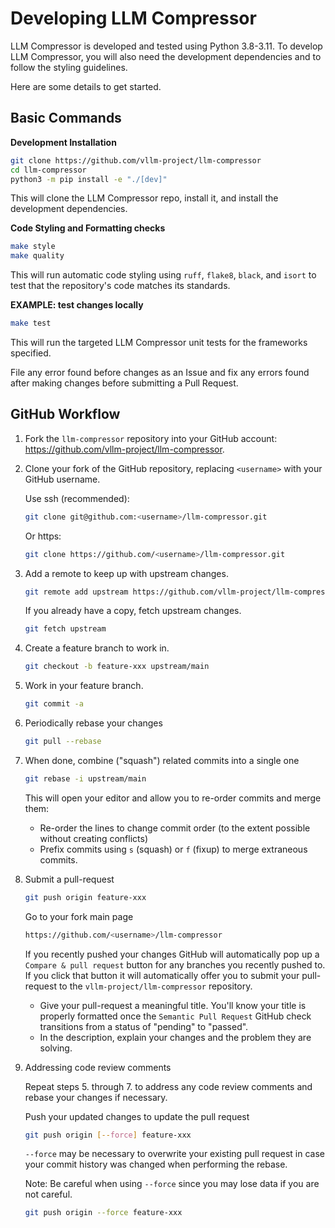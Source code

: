 # Developing LLM Compressor

LLM Compressor is developed and tested using Python 3.8-3.11.
To develop LLM Compressor, you will also need the development dependencies and to follow the styling guidelines.

Here are some details to get started.

## Basic Commands

**Development Installation**

```bash
git clone https://github.com/vllm-project/llm-compressor
cd llm-compressor
python3 -m pip install -e "./[dev]"
```

This will clone the LLM Compressor repo, install it, and install the development dependencies.

**Code Styling and Formatting checks**

```bash
make style
make quality
```

This will run automatic code styling using `ruff`, `flake8`, `black`, and `isort` to test that the
repository's code matches its standards.

**EXAMPLE: test changes locally**

```bash
make test
```

This will run the targeted LLM Compressor unit tests for the frameworks specified.

File any error found before changes as an Issue and fix any errors found after making changes before submitting a Pull Request.

## GitHub Workflow

1. Fork the `llm-compressor` repository into your GitHub account: https://github.com/vllm-project/llm-compressor.

2. Clone your fork of the GitHub repository, replacing `<username>` with your GitHub username.

   Use ssh (recommended):

   ```bash
   git clone git@github.com:<username>/llm-compressor.git
   ```

   Or https:

   ```bash
   git clone https://github.com/<username>/llm-compressor.git
   ```

3. Add a remote to keep up with upstream changes.

   ```bash
   git remote add upstream https://github.com/vllm-project/llm-compressor.git
   ```

   If you already have a copy, fetch upstream changes.

   ```bash
   git fetch upstream
   ```

4. Create a feature branch to work in.

   ```bash
   git checkout -b feature-xxx upstream/main
   ```

5. Work in your feature branch.

   ```bash
   git commit -a
   ```

6. Periodically rebase your changes

   ```bash
   git pull --rebase
   ```

7. When done, combine ("squash") related commits into a single one

   ```bash
   git rebase -i upstream/main
   ```

   This will open your editor and allow you to re-order commits and merge them:
   - Re-order the lines to change commit order (to the extent possible without creating conflicts)
   - Prefix commits using `s` (squash) or `f` (fixup) to merge extraneous commits.

8. Submit a pull-request

   ```bash
   git push origin feature-xxx
   ```

   Go to your fork main page

   ```bash
   https://github.com/<username>/llm-compressor
   ```

   If you recently pushed your changes GitHub will automatically pop up a `Compare & pull request` button for any branches you recently pushed to. If you click that button it will automatically offer you to submit your pull-request to the `vllm-project/llm-compressor` repository.

   - Give your pull-request a meaningful title.
     You'll know your title is properly formatted once the `Semantic Pull Request` GitHub check
     transitions from a status of "pending" to "passed".
   - In the description, explain your changes and the problem they are solving.

9. Addressing code review comments

   Repeat steps 5. through 7. to address any code review comments and rebase your changes if necessary.

   Push your updated changes to update the pull request

   ```bash
   git push origin [--force] feature-xxx
   ```

   `--force` may be necessary to overwrite your existing pull request in case your
  commit history was changed when performing the rebase.

   Note: Be careful when using `--force` since you may lose data if you are not careful.

   ```bash
   git push origin --force feature-xxx
   ```
